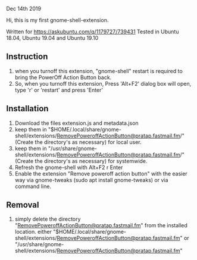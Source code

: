 Dec 14th 2019

Hi, this is my first gnome-shell-extension.

Written for https://askubuntu.com/q/1179727/739431
Tested in Ubuntu 18.04, Ubuntu 19.04 and Ubuntu 19.10

Instruction
------------
1. when you turnoff this extension, "gnome-shell" restart is required to bring the PowerOff Action Button back.
2. So, when you turnoff this extension, Press 'Alt+F2' dialog box will open, type 'r' or 'restart' and press 'Enter'

Installation
-------------
1. Download the files extension.js and metadata.json
2. keep them in "$HOME/.local/share/gnome-shell/extensions/RemovePoweroffActionButton@pratap.fastmail.fm/" (Create the directory's as necessary) for local user.
3. keep them in "/usr/share/gnome-shell/extensions/RemovePoweroffActionButton@pratap.fastmail.fm/" (Create the directory's as necessary) for systemwide.
4. Refresh the gnome-shell with Alt+F2 r Enter
5. Enable the extension "Remove poweroff action button" with the easier way via gnome-tweaks (sudo apt install gnome-tweaks) or via command line.

Removal
--------
1. simply delete the directory "RemovePoweroffActionButton@pratap.fastmail.fm" from the installed location. either "$HOME/.local/share/gnome-shell/extensions/RemovePoweroffActionButton@pratap.fastmail.fm" or "/usr/share/gnome-shell/extensions/RemovePoweroffActionButton@pratap.fastmail.fm"
